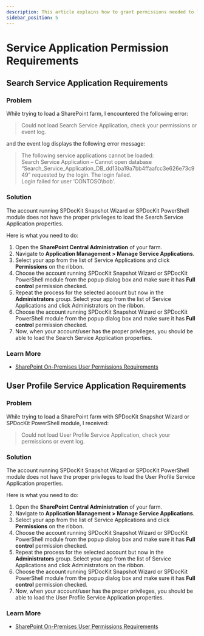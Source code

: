 ```yaml
---
description: This article explains how to grant permissions needed to load the Search and User Profile Service Application.
sidebar_position: 5
---
```


# Service Application Permission Requirements

## Search Service Application Requirements

### Problem

While trying to load a SharePoint farm, I encountered the following error:

> Could not load Search Service Application, check your permissions or event log.

and the event log displays the following error message:

> The following service applications cannot be loaded:  
> Search Service Application – Cannot open database “Search\_Service\_Application\_DB\_dd13ba19a7bb4ffaafcc3e626e73c949” requested by the login. The login failed.  
> Login failed for user ‘CONTOSO\bob’.

### Solution

The account running SPDocKit Snapshot Wizard or SPDocKit PowerShell module does not have the proper privileges to load the Search Service Application properties.

Here is what you need to do:

1. Open the **SharePoint Central Administration** of your farm.
2. Navigate to **Application Management &gt; Manage Service Applications**. 
3. Select your app from the list of Service Applications and click **Permissions** on the ribbon. 
4. Choose the account running SPDocKit Snapshot Wizard or SPDocKit PowerShell module from the popup dialog box and make sure it has **Full control** permission checked. 
5. Repeat the process for the selected account but now in the **Administrators** group. Select your app from the list of Service Applications and click Administrators on the ribbon. 
6. Choose the account running SPDocKit Snapshot Wizard or SPDocKit PowerShell module from the popup dialog box and make sure it has **Full control** permission checked. 
7. Now, when your account/user has the proper privileges, you should be able to load the Search Service Application properties.

### Learn More

* [SharePoint On-Premises User Permissions Requirements](user-permission-requirements.md)

## User Profile Service Application Requirements

### Problem

While trying to load a SharePoint farm with SPDocKit Snapshot Wizard or SPDocKit PowerShell module, I received:

> Could not load User Profile Service Application, check your permissions or event log.

### Solution

The account running SPDocKit Snapshot Wizard or SPDocKit PowerShell module does not have the proper privileges to load the User Profile Service Application properties.

Here is what you need to do:

1. Open the **SharePoint Central Administration** of your farm. 
2. Navigate to **Application Management &gt; Manage Service Applications**. 
3. Select your app from the list of Service Applications and click **Permissions** on the ribbon. 
4. Choose the account running SPDocKit Snapshot Wizard or SPDocKit PowerShell module from the popup dialog box and make sure it has **Full control** permission checked. 
5. Repeat the process for the selected account but now in the **Administrators** group. Select your app from the list of Service Applications and click Administrators on the ribbon. 
6. Choose the account running SPDocKit Snapshot Wizard or SPDocKit PowerShell module from the popup dialog box and make sure it has **Full control** permission checked. 
7. Now, when your account/user has the proper privileges, you should be able to load the User Profile Service Application properties.

### Learn More

* [SharePoint On-Premises User Permissions Requirements](user-permission-requirements.md)


